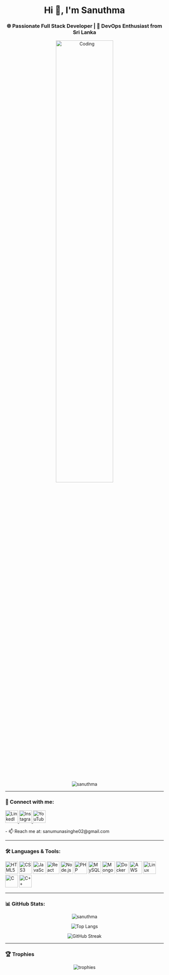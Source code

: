 <h1 align="center">Hi 👋, I'm Sanuthma</h1>
<h3 align="center">🌐 Passionate Full Stack Developer | 🚀 DevOps Enthusiast from Sri Lanka</h3>

<p align="center">
  <img src="https://miro.medium.com/v2/resize:fit:1400/0*yBvA5CnEX3Sd4aod.gif" alt="Coding" width="60%" />
</p>

<p align="center">
  <img src="https://komarev.com/ghpvc/?username=sanuthma&label=Profile%20views&color=0e75b6&style=flat" alt="sanuthma" />
</p>

---

### 🔗 Connect with me:
<p align="left">
  <a href="https://linkedin.com/in/sanuthma munasinghe" target="_blank">
    <img src="https://cdn-icons-png.flaticon.com/512/174/174857.png" alt="LinkedIn" width="40" height="40"/>
  </a>
  <a href="https://instagram.com/sanu_munasinghe" target="_blank">
    <img src="https://cdn-icons-png.flaticon.com/512/2111/2111463.png" alt="Instagram" width="40" height="40"/>
  </a>
  <a href="https://www.youtube.com/c/sanudiaries" target="_blank">
    <img src="https://cdn-icons-png.flaticon.com/512/1384/1384060.png" alt="YouTube" width="40" height="40"/>
  </a>
</p>
- 📫 Reach me at: sanumunasinghe02@gmail.com

---

### 🛠️ Languages & Tools:
<p align="left">
  <img src="https://cdn.jsdelivr.net/gh/devicons/devicon/icons/html5/html5-original.svg" alt="HTML5" width="40" height="40"/>
  <img src="https://cdn.jsdelivr.net/gh/devicons/devicon/icons/css3/css3-original.svg" alt="CSS3" width="40" height="40"/>
  <img src="https://cdn.jsdelivr.net/gh/devicons/devicon/icons/javascript/javascript-original.svg" alt="JavaScript" width="40" height="40"/>
  <img src="https://cdn.jsdelivr.net/gh/devicons/devicon/icons/react/react-original.svg" alt="React" width="40" height="40"/>
  <img src="https://cdn.jsdelivr.net/gh/devicons/devicon/icons/nodejs/nodejs-original.svg" alt="Node.js" width="40" height="40"/>
  <img src="https://cdn.jsdelivr.net/gh/devicons/devicon/icons/php/php-original.svg" alt="PHP" width="40" height="40"/>
  <img src="https://cdn.jsdelivr.net/gh/devicons/devicon/icons/mysql/mysql-original.svg" alt="MySQL" width="40" height="40"/>
  <img src="https://cdn.jsdelivr.net/gh/devicons/devicon/icons/mongodb/mongodb-original.svg" alt="MongoDB" width="40" height="40"/>
  <img src="https://cdn.jsdelivr.net/gh/devicons/devicon/icons/docker/docker-original.svg" alt="Docker" width="40" height="40"/>
  <img src="https://cdn.jsdelivr.net/gh/devicons/devicon/icons/amazonwebservices/amazonwebservices-original.svg" alt="AWS" width="40" height="40"/>
  <img src="https://cdn.jsdelivr.net/gh/devicons/devicon/icons/linux/linux-original.svg" alt="Linux" width="40" height="40"/>
  <img src="https://cdn.jsdelivr.net/gh/devicons/devicon/icons/c/c-original.svg" alt="C" width="40" height="40"/>
  <img src="https://cdn.jsdelivr.net/gh/devicons/devicon/icons/cplusplus/cplusplus-original.svg" alt="C++" width="40" height="40"/>
</p>

---

### 📊 GitHub Stats:
<p align="center">
  <img src="https://github-readme-stats.vercel.app/api?username=sanuthma&show_icons=true&theme=github_dark" alt="sanuthma" />
</p>

<p align="center">
  <img src="https://github-readme-stats.vercel.app/api/top-langs/?username=sanuthma&layout=compact&theme=github_dark" alt="Top Langs" />
</p>

<p align="center">
  <img src="https://github-readme-streak-stats.herokuapp.com/?user=sanuthma&theme=github-dark-blue" alt="GitHub Streak" />
</p>

---

### 🏆 Trophies
<p align="center">
  <img src="https://github-profile-trophy.vercel.app/?username=sanuthma&theme=gruvbox&column=6&margin-w=10" alt="trophies" />
</p>
